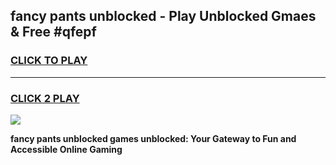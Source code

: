 
## fancy pants unblocked - Play Unblocked Gmaes & Free #qfepf
<h3>
<a href="https://news.freeplayer.one?title=fancy_pants_unblocked&ref=26F">CLICK TO PLAY</a></h3>
<hr>

<h3>
<a href="https://news.freeplayer.one?title=fancy_pants_unblocked&ref=26F">CLICK 2 PLAY</a>
  
</h3>

<a href="https://news.freeplayer.one?title=fancy_pants_unblocked&ref=26F/"><img src="https://clearcache.store/games.png"></a>


**fancy pants unblocked games unblocked: Your Gateway to Fun and Accessible Online Gaming**
